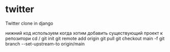 # twitter
Twitter clone in django
 
нижний код используем когда хотим добавить существующий проект к репозитори
cd /
git init
git remote add origin <your-repo-url>
git pull
git checkout main -f
git branch --set-upstream-to origin/main
